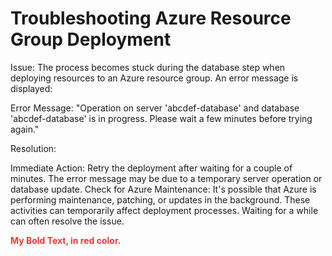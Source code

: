 # Troubleshooting Azure Resource Group Deployment


Issue: The process becomes stuck during the database step when deploying resources to an Azure resource group. An error message is displayed:

Error Message: "Operation on server 'abcdef-database' and database 'abcdef-database' is in progress. Please wait a few minutes before trying again."

Resolution:

Immediate Action: Retry the deployment after waiting for a couple of minutes. The error message may be due to a temporary server operation or database update.
Check for Azure Maintenance: It's possible that Azure is performing maintenance, patching, or updates in the background. 
These activities can temporarily affect deployment processes. Waiting for a while can often resolve the issue.

<strong style="color: red; opacity: 0.80;">My Bold Text, in red color.</strong>
